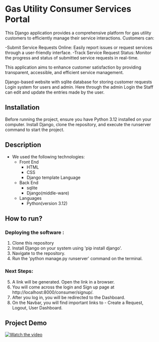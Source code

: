 # Gas Utility Consumer Services Portal

This Django application provides a comprehensive platform for gas utility customers to efficiently manage their service interactions. Customers can:

-Submit Service Requests Online: Easily report issues or request services through a user-friendly interface.
-Track Service Request Status: Monitor the progress and status of submitted service requests in real-time.

This application aims to enhance customer satisfaction by providing transparent, accessible, and efficient service management.

Django-based website with sqlite database for storing customer requests Login system for users and admin.
Here through the admin Login the Staff can edit and update the entries made by the user.


## Installation
Before running the project, ensure you have Python 3.12 installed on your computer. 
Install Django, clone the repository, and execute the runserver command to start the project.


## Description

- We used the following technologies:
    - Front End
        - HTML
        - CSS
        - Django template Language
    - Back End 
        - sqlite
        - Django(middle-ware) 
    - Languages
        - Python(version 3.12)

## How to run?
### Deploying the software :
1. Clone this repository
2. Install Django on your system using 'pip install django'.
3. Navigate to the repository.
4. Run the 'python manage.py runserver' command on the terminal.

### Next Steps: 
5. A link will be generated. Open the link in a browser.
6. You will come across the login and Sign up page at http://localhost:8000/consumer/signup/.
7. After you log in, you will be redirected to the Dashboard.
8. On the Navbar, you will find important links to - Create a Request, Logout, User Dashboard.

    
## Project Demo

[![Watch the video](https://github.com/user-attachments/assets/f0374f68-7d5c-4061-ae7c-0392763c8007)](https://drive.google.com/file/d/1OxhWLSk8udbCXIxNMVjx12PJng6S_0D2/view?usp=sharing)
